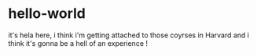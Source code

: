 # hello-world

it's hela here, i think i'm getting attached to those coyrses in Harvard and i think it's gonna be a hell of an experience !
